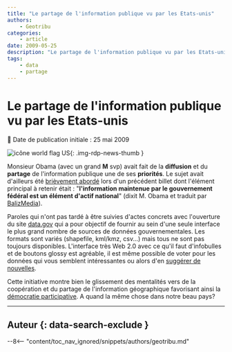 ```yaml
---
title: "Le partage de l'information publique vu par les Etats-unis"
authors:
    - Geotribu
categories:
    - article
date: 2009-05-25
description: "Le partage de l'information publique vu par les Etats-unis"
tags:
    - data
    - partage
---
```


# Le partage de l'information publique vu par les Etats-unis

:calendar: Date de publication initiale : 25 mai 2009

![icône world flag US](https://cdn.geotribu.fr/img/logos-icones/divers/world_flag_US.png "icône world flag US"){: .img-rdp-news-thumb }

 Monsieur Obama (avec un grand **M** svp) avait fait de la **diffusion** et du **partage** de l'information publique une de ses **priorités**. Le sujet avait d'ailleurs été [brièvement abordé](http://geotribu.net/node/115) lors d'un précédent billet dont l'élément principal à retenir était : "**l'information maintenue par le gouvernement fédéral est un élément d'actif national**" (dixit M. Obama et traduit par [BalizMedia](http://media.baliz-geospatial.com/fr/blogue/l-information-comme-bien-public-l-exemple-d-openstreetmap-aux-etats-unis)).

Paroles qui n'ont pas tardé à être suivies d'actes concrets avec l'ouverture du site [data.gov](http://www.data.gov/about) qui a pour objectif de fournir au sein d'une seule interface le plus grand nombre de sources de données gouvernementales. Les formats sont variés (shapefile, kml/kmz, csv...) mais tous ne sont pas toujours disponibles. L'interface très Web 2.0 avec ce qu'il faut d'infobulles et de boutons glossy est agréable, il est même possible de voter pour les données qui vous semblent intéressantes ou alors d'en [suggérer de nouvelles](http://www.data.gov/suggestdataset).

Cette initiative montre bien le glissement des mentalités vers de la coopération et du partage de l'information géographique favorisant ainsi la [démocratie participative](https://fr.wikipedia.org/wiki/D%C3%A9mocratie_participative). A quand la même chose dans notre beau pays?

----

## Auteur {: data-search-exclude }

--8<-- "content/toc_nav_ignored/snippets/authors/geotribu.md"
